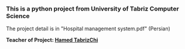 ### This is a python project from University of Tabriz Computer Science

The project detail is in "Hospital management system.pdf" (Persian)

<b>Teacher of Project: [Hamed TabrizChi](https://github.com/hamed7pix)</b>
